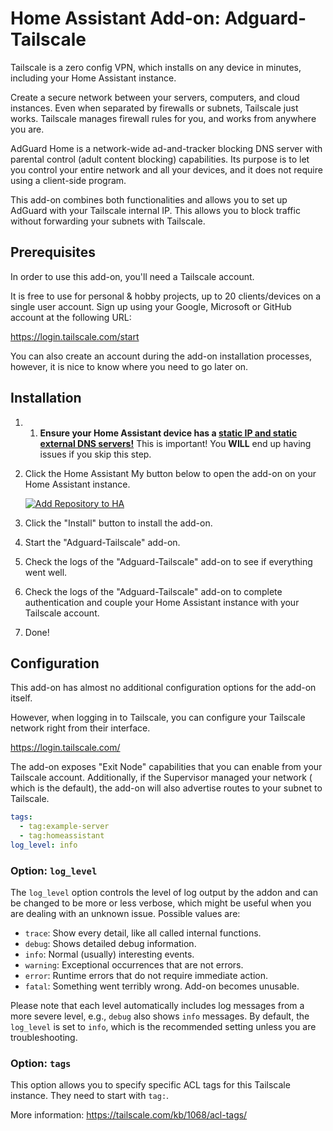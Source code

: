 # Home Assistant Add-on: Adguard-Tailscale

Tailscale is a zero config VPN, which installs on any device in minutes,
including your Home Assistant instance.

Create a secure network between your servers, computers, and cloud instances.
Even when separated by firewalls or subnets, Tailscale just works. Tailscale
manages firewall rules for you, and works from anywhere you are.

AdGuard Home is a network-wide ad-and-tracker blocking DNS server with parental
control (adult content blocking) capabilities. Its purpose is to let you
control your entire network and all your devices, and it does not require
using a client-side program.

This add-on combines both functionalities and allows you to set up AdGuard
with your Tailscale internal IP. This allows you to block traffic without
forwarding your subnets with Tailscale.

## Prerequisites

In order to use this add-on, you'll need a Tailscale account.

It is free to use for personal & hobby projects, up to 20 clients/devices on a
single user account. Sign up using your Google, Microsoft or GitHub account at
the following URL:

<https://login.tailscale.com/start>

You can also create an account during the add-on installation processes,
however, it is nice to know where you need to go later on.

## Installation

1. 1. **Ensure your Home Assistant device has a
      [static IP and static external DNS servers!](https://github.com/home-assistant/hassos/blob/dev/Documentation/network.md#static-ip)**
      This is important! You **WILL** end up having issues if you skip this step.
1. Click the Home Assistant My button below to open the add-on on your Home
   Assistant instance.

   [![Add Repository to HA][my-ha-badge]][my-ha-url]

1. Click the "Install" button to install the add-on.
1. Start the "Adguard-Tailscale" add-on.
1. Check the logs of the "Adguard-Tailscale" add-on to see if
   everything went well.
1. Check the logs of the "Adguard-Tailscale" add-on to
   complete authentication and
   couple your Home Assistant instance with your Tailscale account.
1. Done!

## Configuration

This add-on has almost no additional configuration options for the
add-on itself.

However, when logging in to Tailscale, you can configure your Tailscale
network right from their interface.

<https://login.tailscale.com/>

The add-on exposes "Exit Node" capabilities that you can enable from your
Tailscale account. Additionally, if the Supervisor managed your network (
which is the default), the add-on will also advertise routes to your
subnet to Tailscale.

```yaml
tags:
  - tag:example-server
  - tag:homeassistant
log_level: info
```

### Option: `log_level`

The `log_level` option controls the level of log output by the addon and can
be changed to be more or less verbose, which might be useful when you are
dealing with an unknown issue. Possible values are:

- `trace`: Show every detail, like all called internal functions.
- `debug`: Shows detailed debug information.
- `info`: Normal (usually) interesting events.
- `warning`: Exceptional occurrences that are not errors.
- `error`: Runtime errors that do not require immediate action.
- `fatal`: Something went terribly wrong. Add-on becomes unusable.

Please note that each level automatically includes log messages from a
more severe level, e.g., `debug` also shows `info` messages. By default,
the `log_level` is set to `info`, which is the recommended setting unless
you are troubleshooting.

### Option: `tags`

This option allows you to specify specific ACL tags for this Tailscale
instance. They need to start with `tag:`.

More information: <https://tailscale.com/kb/1068/acl-tags/>

[my-ha-badge]: https://my.home-assistant.io/badges/supervisor_add_addon_repository.svg
[my-ha-url]: https://my.home-assistant.io/redirect/supervisor_add_addon_repository/?repository_url=https%3A%2F%2Fgithub.com%2Felcajon%2Frepository-stable
